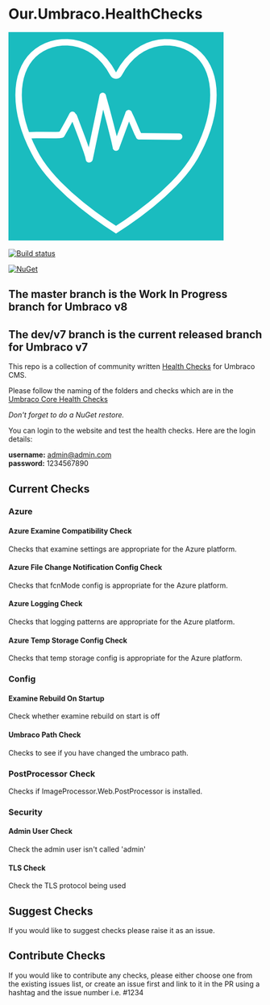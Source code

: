 # Our.Umbraco.HealthChecks

![Our.Umbraco.HealthChecks](/images/health-check.png)

[![Build status](https://ci.appveyor.com/api/projects/status/okgo4pkpogij6a8g?svg=true)](https://ci.appveyor.com/project/prjseal/our-umbraco-healthchecks)


[![NuGet](https://img.shields.io/nuget/dt/Our.Umbraco.HealthChecks.svg)](https://www.nuget.org/packages/Our.Umbraco.HealthChecks/)

## The master branch is the Work In Progress branch for Umbraco v8

## The dev/v7 branch is the current released branch for Umbraco v7

This repo is a collection of community written [Health Checks](https://our.umbraco.com/Documentation/Extending/Health-Check/) for Umbraco CMS.

Please follow the naming of the folders and checks which are in the [Umbraco Core Health Checks](https://github.com/umbraco/Umbraco-CMS/tree/dev-v7/src/Umbraco.Web/HealthCheck/Checks)

*Don't forget to do a NuGet restore.*

You can login to the website and test the health checks. Here are the login details:

<strong>username:</strong> admin@admin.com<br/>
<strong>password:</strong> 1234567890

## Current Checks

### Azure

#### Azure Examine Compatibility Check

Checks that examine settings are appropriate for the Azure platform.

#### Azure File Change Notification Config Check

Checks that fcnMode config is appropriate for the Azure platform.

#### Azure Logging Check

Checks that logging patterns are appropriate for the Azure platform.

#### Azure Temp Storage Config Check

Checks that temp storage config is appropriate for the Azure platform.

### Config

#### Examine Rebuild On Startup

Check whether examine rebuild on start is off

#### Umbraco Path Check

Checks to see if you have changed the umbraco path.

### PostProcessor Check

Checks if ImageProcessor.Web.PostProcessor is installed.

### Security

#### Admin User Check

Check the admin user isn't called 'admin'

#### TLS Check

Check the TLS protocol being used

## Suggest Checks

If you would like to suggest checks please raise it as an issue.

## Contribute Checks

If you would like to contribute any checks, please either choose one from the existing issues list, or create an issue first and link to it in the PR using a hashtag and the issue number i.e. #1234
